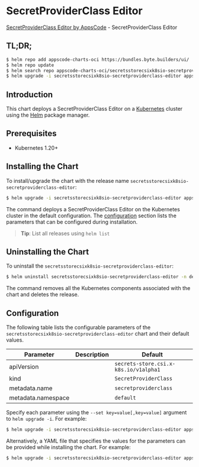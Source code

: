 # SecretProviderClass Editor

[SecretProviderClass Editor by AppsCode](https://appscode.com) - SecretProviderClass Editor

## TL;DR;

```bash
$ helm repo add appscode-charts-oci https://bundles.byte.builders/ui/
$ helm repo update
$ helm search repo appscode-charts-oci/secretsstorecsixk8sio-secretproviderclass-editor --version=v0.10.0
$ helm upgrade -i secretsstorecsixk8sio-secretproviderclass-editor appscode-charts-oci/secretsstorecsixk8sio-secretproviderclass-editor -n default --create-namespace --version=v0.10.0
```

## Introduction

This chart deploys a SecretProviderClass Editor on a [Kubernetes](http://kubernetes.io) cluster using the [Helm](https://helm.sh) package manager.

## Prerequisites

- Kubernetes 1.20+

## Installing the Chart

To install/upgrade the chart with the release name `secretsstorecsixk8sio-secretproviderclass-editor`:

```bash
$ helm upgrade -i secretsstorecsixk8sio-secretproviderclass-editor appscode-charts-oci/secretsstorecsixk8sio-secretproviderclass-editor -n default --create-namespace --version=v0.10.0
```

The command deploys a SecretProviderClass Editor on the Kubernetes cluster in the default configuration. The [configuration](#configuration) section lists the parameters that can be configured during installation.

> **Tip**: List all releases using `helm list`

## Uninstalling the Chart

To uninstall the `secretsstorecsixk8sio-secretproviderclass-editor`:

```bash
$ helm uninstall secretsstorecsixk8sio-secretproviderclass-editor -n default
```

The command removes all the Kubernetes components associated with the chart and deletes the release.

## Configuration

The following table lists the configurable parameters of the `secretsstorecsixk8sio-secretproviderclass-editor` chart and their default values.

|     Parameter      | Description |                     Default                      |
|--------------------|-------------|--------------------------------------------------|
| apiVersion         |             | <code>secrets-store.csi.x-k8s.io/v1alpha1</code> |
| kind               |             | <code>SecretProviderClass</code>                 |
| metadata.name      |             | <code>secretproviderclass</code>                 |
| metadata.namespace |             | <code>default</code>                             |


Specify each parameter using the `--set key=value[,key=value]` argument to `helm upgrade -i`. For example:

```bash
$ helm upgrade -i secretsstorecsixk8sio-secretproviderclass-editor appscode-charts-oci/secretsstorecsixk8sio-secretproviderclass-editor -n default --create-namespace --version=v0.10.0 --set apiVersion=secrets-store.csi.x-k8s.io/v1alpha1
```

Alternatively, a YAML file that specifies the values for the parameters can be provided while
installing the chart. For example:

```bash
$ helm upgrade -i secretsstorecsixk8sio-secretproviderclass-editor appscode-charts-oci/secretsstorecsixk8sio-secretproviderclass-editor -n default --create-namespace --version=v0.10.0 --values values.yaml
```

